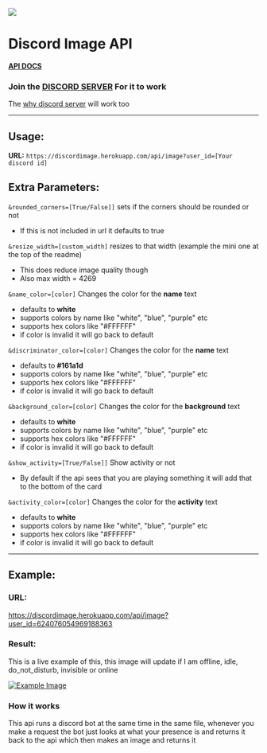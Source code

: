 ![](https://discordimage.herokuapp.com/api/image?user_id=624076054969188363&rounded_corners=true&resize_width=150)

# Discord Image API

**[API DOCS](https://discordimage.herokuapp.com/docs)** 

### Join the [DISCORD SERVER](https://discord.com/invite/p9GuT5hakm) For it to work
The [why discord server](https://discord.gg/Jm8QPF6xbN) will work too

---

## Usage:

**URL:** `https://discordimage.herokuapp.com/api/image?user_id=[Your discord id]`

## Extra Parameters: 

`&rounded_corners=[True/False]]` sets if the corners should be rounded or not

- If this is not included in url it defaults to true

`&resize_width=[custom_width]` resizes to that width (example the mini one at the top of the readme)

- This does reduce image quality though
- Also max width = 4269 

`&name_color=[color]` Changes the color for the **name** text

- defaults to **white**
- supports colors by name like "white", "blue", "purple" etc 
- supports hex colors like "#FFFFFF"
- if color is invalid it will go back to default

`&discriminator_color=[color]` Changes the color for the **name** text

- defaults to **#161a1d**
- supports colors by name like "white", "blue", "purple" etc 
- supports hex colors like "#FFFFFF"
- if color is invalid it will go back to default

`&background_color=[color]` Changes the color for the **background** text

- defaults to **white**
- supports colors by name like "white", "blue", "purple" etc 
- supports hex colors like "#FFFFFF"
- if color is invalid it will go back to default

`&show_activity=[True/False]]` Show activity or not
- By default if the api sees that you are playing something it will add that to the bottom of the card

`&activity_color=[color]` Changes the color for the **activity** text

- defaults to **white**
- supports colors by name like "white", "blue", "purple" etc 
- supports hex colors like "#FFFFFF"
- if color is invalid it will go back to default

---

## Example:

### URL:
https://discordimage.herokuapp.com/api/image?user_id=624076054969188363


### Result:

This is a live example of this, this image will update if I am offline, idle, do_not_disturb, invisible or online

[![Example Image](https://discordimage.herokuapp.com/api/image/?user_id=624076054969188363)](https://discordimage.herokuapp.com/docs)

### How it works
This api runs a discord bot at the same time in the same file, whenever you make a request the bot just looks at what your presence is and returns it back to the api which then makes an image and returns it
